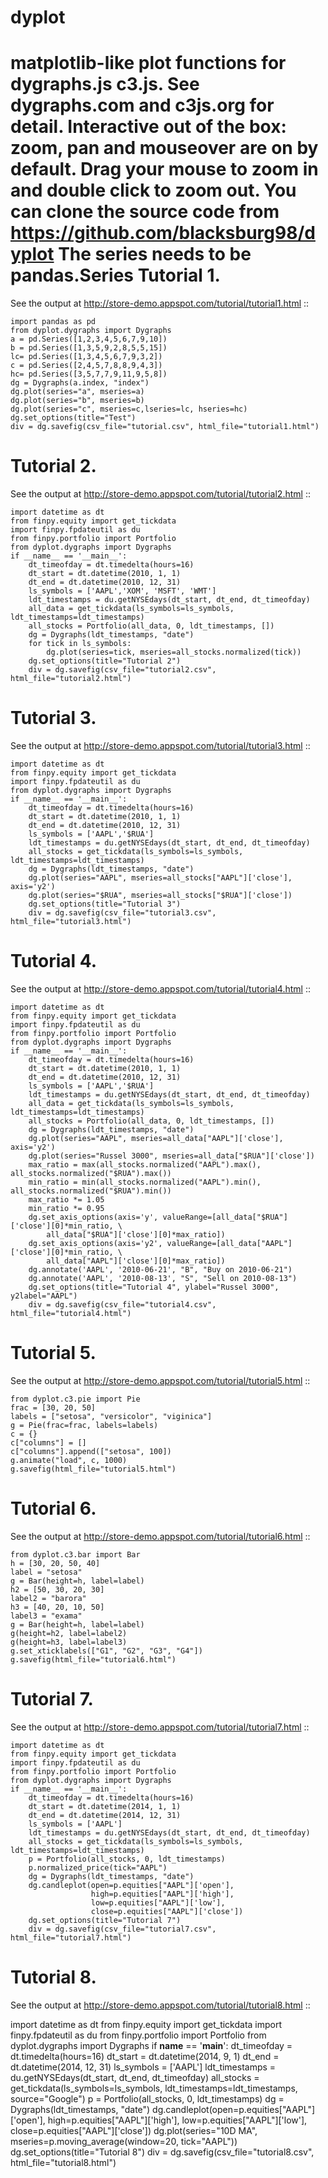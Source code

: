 dyplot
======
matplotlib-like plot functions for dygraphs.js c3.js. 
See dygraphs.com and c3js.org for detail.
Interactive out of the box: zoom, pan and mouseover are on by default.
Drag your mouse to zoom in and double click to zoom out.
You can clone the source code from 
https://github.com/blacksburg98/dyplot
The series needs to be pandas.Series
Tutorial 1. 
===========
See the output at http://store-demo.appspot.com/tutorial/tutorial1.html 
::

    import pandas as pd
    from dyplot.dygraphs import Dygraphs
    a = pd.Series([1,2,3,4,5,6,7,9,10])
    b = pd.Series([1,3,5,9,2,8,5,5,15])
    lc= pd.Series([1,3,4,5,6,7,9,3,2])
    c = pd.Series([2,4,5,7,8,8,9,4,3])
    hc= pd.Series([3,5,7,7,9,11,9,5,8])
    dg = Dygraphs(a.index, "index")
    dg.plot(series="a", mseries=a)
    dg.plot(series="b", mseries=b)
    dg.plot(series="c", mseries=c,lseries=lc, hseries=hc)
    dg.set_options(title="Test")
    div = dg.savefig(csv_file="tutorial.csv", html_file="tutorial1.html")

Tutorial 2. 
===========
See the output at http://store-demo.appspot.com/tutorial/tutorial2.html 
::

    import datetime as dt
    from finpy.equity import get_tickdata
    import finpy.fpdateutil as du
    from finpy.portfolio import Portfolio
    from dyplot.dygraphs import Dygraphs
    if __name__ == '__main__':
        dt_timeofday = dt.timedelta(hours=16)
        dt_start = dt.datetime(2010, 1, 1)
        dt_end = dt.datetime(2010, 12, 31)
        ls_symbols = ['AAPL','XOM', 'MSFT', 'WMT']
        ldt_timestamps = du.getNYSEdays(dt_start, dt_end, dt_timeofday)
        all_data = get_tickdata(ls_symbols=ls_symbols, ldt_timestamps=ldt_timestamps)
        all_stocks = Portfolio(all_data, 0, ldt_timestamps, [])
        dg = Dygraphs(ldt_timestamps, "date") 
        for tick in ls_symbols:
            dg.plot(series=tick, mseries=all_stocks.normalized(tick))
        dg.set_options(title="Tutorial 2")
        div = dg.savefig(csv_file="tutorial2.csv", html_file="tutorial2.html")

Tutorial 3. 
===========
See the output at http://store-demo.appspot.com/tutorial/tutorial3.html 
::

    import datetime as dt
    from finpy.equity import get_tickdata
    import finpy.fpdateutil as du
    from dyplot.dygraphs import Dygraphs
    if __name__ == '__main__':
        dt_timeofday = dt.timedelta(hours=16)
        dt_start = dt.datetime(2010, 1, 1)
        dt_end = dt.datetime(2010, 12, 31)
        ls_symbols = ['AAPL','$RUA']
        ldt_timestamps = du.getNYSEdays(dt_start, dt_end, dt_timeofday)
        all_stocks = get_tickdata(ls_symbols=ls_symbols, ldt_timestamps=ldt_timestamps)
        dg = Dygraphs(ldt_timestamps, "date") 
        dg.plot(series="AAPL", mseries=all_stocks["AAPL"]['close'], axis='y2')
        dg.plot(series="$RUA", mseries=all_stocks["$RUA"]['close'])
        dg.set_options(title="Tutorial 3")
        div = dg.savefig(csv_file="tutorial3.csv", html_file="tutorial3.html")
Tutorial 4. 
===========
See the output at http://store-demo.appspot.com/tutorial/tutorial4.html 
:: 

    import datetime as dt
    from finpy.equity import get_tickdata
    import finpy.fpdateutil as du
    from finpy.portfolio import Portfolio
    from dyplot.dygraphs import Dygraphs
    if __name__ == '__main__':
        dt_timeofday = dt.timedelta(hours=16)
        dt_start = dt.datetime(2010, 1, 1)
        dt_end = dt.datetime(2010, 12, 31)
        ls_symbols = ['AAPL','$RUA']
        ldt_timestamps = du.getNYSEdays(dt_start, dt_end, dt_timeofday)
        all_data = get_tickdata(ls_symbols=ls_symbols, ldt_timestamps=ldt_timestamps)
        all_stocks = Portfolio(all_data, 0, ldt_timestamps, [])
        dg = Dygraphs(ldt_timestamps, "date") 
        dg.plot(series="AAPL", mseries=all_data["AAPL"]['close'], axis='y2')
        dg.plot(series="Russel 3000", mseries=all_data["$RUA"]['close'])
        max_ratio = max(all_stocks.normalized("AAPL").max(), all_stocks.normalized("$RUA").max())
        min_ratio = min(all_stocks.normalized("AAPL").min(), all_stocks.normalized("$RUA").min())
        max_ratio *= 1.05
        min_ratio *= 0.95
        dg.set_axis_options(axis='y', valueRange=[all_data["$RUA"]['close'][0]*min_ratio, \
            all_data["$RUA"]['close'][0]*max_ratio])
        dg.set_axis_options(axis='y2', valueRange=[all_data["AAPL"]['close'][0]*min_ratio, \
            all_data["AAPL"]['close'][0]*max_ratio])
        dg.annotate('AAPL', '2010-06-21', "B", "Buy on 2010-06-21")
        dg.annotate('AAPL', '2010-08-13', "S", "Sell on 2010-08-13")
        dg.set_options(title="Tutorial 4", ylabel="Russel 3000", y2label="AAPL")
        div = dg.savefig(csv_file="tutorial4.csv", html_file="tutorial4.html")

Tutorial 5. 
===========
See the output at http://store-demo.appspot.com/tutorial/tutorial5.html 
::

    from dyplot.c3.pie import Pie
    frac = [30, 20, 50]
    labels = ["setosa", "versicolor", "viginica"]
    g = Pie(frac=frac, labels=labels)
    c = {}
    c["columns"] = []
    c["columns"].append(["setosa", 100])
    g.animate("load", c, 1000)
    g.savefig(html_file="tutorial5.html")
Tutorial 6. 
===========
See the output at http://store-demo.appspot.com/tutorial/tutorial6.html 
::

    from dyplot.c3.bar import Bar
    h = [30, 20, 50, 40]
    label = "setosa"
    g = Bar(height=h, label=label)
    h2 = [50, 30, 20, 30]
    label2 = "barora"
    h3 = [40, 20, 10, 50]
    label3 = "exama"
    g = Bar(height=h, label=label)
    g(height=h2, label=label2)
    g(height=h3, label=label3)
    g.set_xticklabels(["G1", "G2", "G3", "G4"])
    g.savefig(html_file="tutorial6.html")
Tutorial 7. 
===========
See the output at http://store-demo.appspot.com/tutorial/tutorial7.html 
::

    import datetime as dt
    from finpy.equity import get_tickdata
    import finpy.fpdateutil as du
    from finpy.portfolio import Portfolio
    from dyplot.dygraphs import Dygraphs
    if __name__ == '__main__':
        dt_timeofday = dt.timedelta(hours=16)
        dt_start = dt.datetime(2014, 1, 1)
        dt_end = dt.datetime(2014, 12, 31)
        ls_symbols = ['AAPL']
        ldt_timestamps = du.getNYSEdays(dt_start, dt_end, dt_timeofday)
        all_stocks = get_tickdata(ls_symbols=ls_symbols, ldt_timestamps=ldt_timestamps)
        p = Portfolio(all_stocks, 0, ldt_timestamps) 
        p.normalized_price(tick="AAPL")
        dg = Dygraphs(ldt_timestamps, "date") 
        dg.candleplot(open=p.equities["AAPL"]['open'],
                      high=p.equities["AAPL"]['high'],
                      low=p.equities["AAPL"]['low'],
                      close=p.equities["AAPL"]['close'])
        dg.set_options(title="Tutorial 7")
        div = dg.savefig(csv_file="tutorial7.csv", html_file="tutorial7.html")
Tutorial 8. 
===========
See the output at http://store-demo.appspot.com/tutorial/tutorial8.html 
::

import datetime as dt
from finpy.equity import get_tickdata
import finpy.fpdateutil as du
from finpy.portfolio import Portfolio
from dyplot.dygraphs import Dygraphs
if __name__ == '__main__':
    dt_timeofday = dt.timedelta(hours=16)
    dt_start = dt.datetime(2014, 9, 1)
    dt_end = dt.datetime(2014, 12, 31)
    ls_symbols = ['AAPL']
    ldt_timestamps = du.getNYSEdays(dt_start, dt_end, dt_timeofday)
    all_stocks = get_tickdata(ls_symbols=ls_symbols, ldt_timestamps=ldt_timestamps, source="Google")
    p = Portfolio(all_stocks, 0, ldt_timestamps) 
    dg = Dygraphs(ldt_timestamps, "date") 
    dg.candleplot(open=p.equities["AAPL"]['open'],
                  high=p.equities["AAPL"]['high'],
                  low=p.equities["AAPL"]['low'],
                  close=p.equities["AAPL"]['close'])
    dg.plot(series="10D MA", mseries=p.moving_average(window=20, tick="AAPL"))
    dg.set_options(title="Tutorial 8")
    div = dg.savefig(csv_file="tutorial8.csv", html_file="tutorial8.html")
